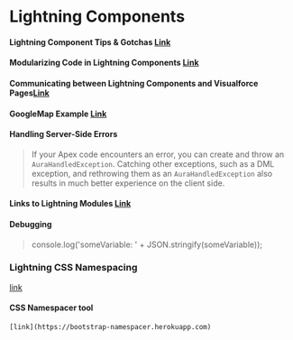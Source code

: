 # Lightning Components

#### Lightning Component Tips & Gotchas [Link](https://trailhead.salesforce.com/modules/lex_dev_lc_vf_tips)

#### Modularizing Code in Lightning Components [Link](https://developer.salesforce.com/blogs/developer-relations/2016/12/lightning-components-code-sharing.html)

#### Communicating between Lightning Components and Visualforce Pages[Link](https://developer.salesforce.com/blogs/developer-relations/2017/01/lightning-visualforce-communication.html)

#### GoogleMap Example [Link](https://github.com/ccoenraets/lc-vf-communication)

#### Handling Server-Side Errors
> If your Apex code encounters an error, you can create and throw an `AuraHandledException`. Catching other exceptions, such as a DML exception, and rethrowing them as an `AuraHandledException` also results in much better experience on the client side.

#### Links to Lightning Modules [Link](https://trailhead.salesforce.com/trails/lex_dev/modules/lex_dev_lc_basics/units/lex_dev_lc_basics_next_steps)

#### Debugging
> console.log('someVariable: ' + JSON.stringify(someVariable));

### Lightning CSS Namespacing
[link](https://developer.salesforce.com/blogs/developer-relations/2015/05/loading-external-js-css-libraries-lightning-components.html)

#### CSS Namespacer tool
    [link](https://bootstrap-namespacer.herokuapp.com)

